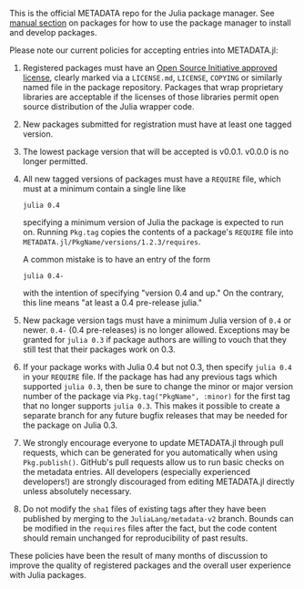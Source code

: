 This is the official METADATA repo for the Julia package manager. See [manual section](http://docs.julialang.org/en/latest/manual/packages/) on packages for how to use the package manager to install and develop packages.


Please note our current policies for accepting entries into METADATA.jl:

1. Registered packages must have an [Open Source Initiative approved license](http://opensource.org/licenses), clearly marked via a `LICENSE.md`, `LICENSE`, `COPYING` or similarly named file in the package repository. Packages that wrap proprietary libraries are acceptable if the licenses of those libraries permit open source distribution of the Julia wrapper code.
2. New packages submitted for registration must have at least one tagged version.
3. The lowest package version that will be accepted is v0.0.1. v0.0.0 is no longer permitted.
4. All new tagged versions of packages must have a `REQUIRE` file, which must at a minimum contain a single line like
   ```
   julia 0.4
   ```
   specifying a minimum version of Julia the package is expected to run on. Running `Pkg.tag` copies the contents of a package's `REQUIRE` file into `METADATA.jl/PkgName/versions/1.2.3/requires`.

   A common mistake is to have an entry of the form
   ```
   julia 0.4-
   ```
   with the intention of specifying "version 0.4 and up." On the contrary, this line means "at least a 0.4 pre-release julia."
5. New package version tags must have a minimum Julia version of `0.4` or newer. `0.4-` (0.4 pre-releases) is no longer allowed.
   Exceptions may be granted for `julia 0.3` if package authors are willing to vouch that they still test that their packages work on 0.3.
6. If your package works with Julia 0.4 but not 0.3, then specify `julia 0.4` in your `REQUIRE` file. If the package has had any previous tags which supported `julia 0.3`, then be sure to change the minor or major version number of the package via `Pkg.tag("PkgName", :minor)` for the first tag that no longer supports `julia 0.3`. This makes it possible to create a separate branch for any future bugfix releases that may be needed for the package on Julia 0.3.
7. We strongly encourage everyone to update METADATA.jl through pull requests, which can be generated for you automatically when using `Pkg.publish()`. GitHub's pull requests allow us to run basic checks on the metadata entries. All developers (especially experienced developers!) are strongly discouraged from editing METADATA.jl directly unless absolutely necessary.
8. Do not modify the `sha1` files of existing tags after they have been published by merging to the `JuliaLang/metadata-v2` branch. Bounds can be modified in the `requires` files after the fact, but the code content should remain unchanged for reproducibility of past results.

These policies have been the result of many months of discussion to improve the quality of registered packages and the overall user experience with Julia packages.
